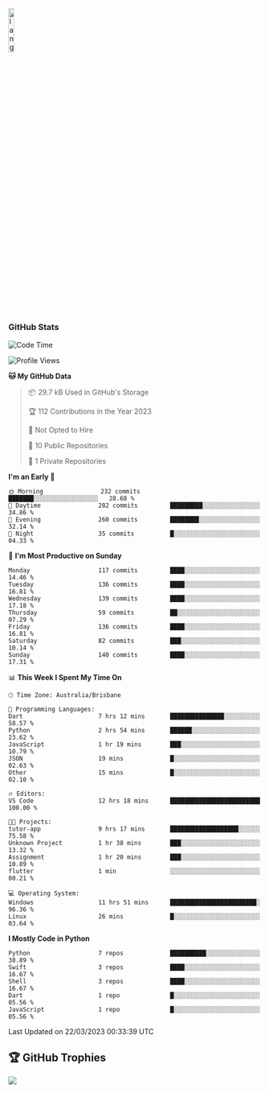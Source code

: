 <p align="left"><img width=15%" src="https://github.com/alansmathew/alansmathew/raw/master/lang.gif" alt="lang image here" /></p>

# <h3 align="left">GitHub Stats</h3>

<!--START_SECTION:waka-->
![Code Time](http://img.shields.io/badge/Code%20Time-174%20hrs%2033%20mins-blue)

![Profile Views](http://img.shields.io/badge/Profile%20Views-5-blue)

**🐱 My GitHub Data** 

> 📦 29.7 kB Used in GitHub's Storage 
 > 
> 🏆 112 Contributions in the Year 2023
 > 
> 🚫 Not Opted to Hire
 > 
> 📜 10 Public Repositories 
 > 
> 🔑 1 Private Repositories 
 > 
**I'm an Early 🐤** 

```text
🌞 Morning                232 commits         ███████░░░░░░░░░░░░░░░░░░   28.68 % 
🌆 Daytime                282 commits         █████████░░░░░░░░░░░░░░░░   34.86 % 
🌃 Evening                260 commits         ████████░░░░░░░░░░░░░░░░░   32.14 % 
🌙 Night                  35 commits          █░░░░░░░░░░░░░░░░░░░░░░░░   04.33 % 
```
📅 **I'm Most Productive on Sunday** 

```text
Monday                   117 commits         ████░░░░░░░░░░░░░░░░░░░░░   14.46 % 
Tuesday                  136 commits         ████░░░░░░░░░░░░░░░░░░░░░   16.81 % 
Wednesday                139 commits         ████░░░░░░░░░░░░░░░░░░░░░   17.18 % 
Thursday                 59 commits          ██░░░░░░░░░░░░░░░░░░░░░░░   07.29 % 
Friday                   136 commits         ████░░░░░░░░░░░░░░░░░░░░░   16.81 % 
Saturday                 82 commits          ███░░░░░░░░░░░░░░░░░░░░░░   10.14 % 
Sunday                   140 commits         ████░░░░░░░░░░░░░░░░░░░░░   17.31 % 
```


📊 **This Week I Spent My Time On** 

```text
🕑︎ Time Zone: Australia/Brisbane

💬 Programming Languages: 
Dart                     7 hrs 12 mins       ███████████████░░░░░░░░░░   58.57 % 
Python                   2 hrs 54 mins       ██████░░░░░░░░░░░░░░░░░░░   23.62 % 
JavaScript               1 hr 19 mins        ███░░░░░░░░░░░░░░░░░░░░░░   10.79 % 
JSON                     19 mins             █░░░░░░░░░░░░░░░░░░░░░░░░   02.63 % 
Other                    15 mins             █░░░░░░░░░░░░░░░░░░░░░░░░   02.10 % 

🔥 Editors: 
VS Code                  12 hrs 18 mins      █████████████████████████   100.00 % 

🐱‍💻 Projects: 
tutor-app                9 hrs 17 mins       ███████████████████░░░░░░   75.58 % 
Unknown Project          1 hr 38 mins        ███░░░░░░░░░░░░░░░░░░░░░░   13.32 % 
Assignment               1 hr 20 mins        ███░░░░░░░░░░░░░░░░░░░░░░   10.89 % 
flutter                  1 min               ░░░░░░░░░░░░░░░░░░░░░░░░░   00.21 % 

💻 Operating System: 
Windows                  11 hrs 51 mins      ████████████████████████░   96.36 % 
Linux                    26 mins             █░░░░░░░░░░░░░░░░░░░░░░░░   03.64 % 
```

**I Mostly Code in Python** 

```text
Python                   7 repos             ██████████░░░░░░░░░░░░░░░   38.89 % 
Swift                    3 repos             ████░░░░░░░░░░░░░░░░░░░░░   16.67 % 
Shell                    3 repos             ████░░░░░░░░░░░░░░░░░░░░░   16.67 % 
Dart                     1 repo              █░░░░░░░░░░░░░░░░░░░░░░░░   05.56 % 
JavaScript               1 repo              █░░░░░░░░░░░░░░░░░░░░░░░░   05.56 % 
```




 Last Updated on 22/03/2023 00:33:39 UTC
<!--END_SECTION:waka-->

## 🏆 GitHub Trophies

![](https://github-profile-trophy.vercel.app/?username=samh06&theme=discord&no-frame=true&no-bg=false&margin-w=4)
